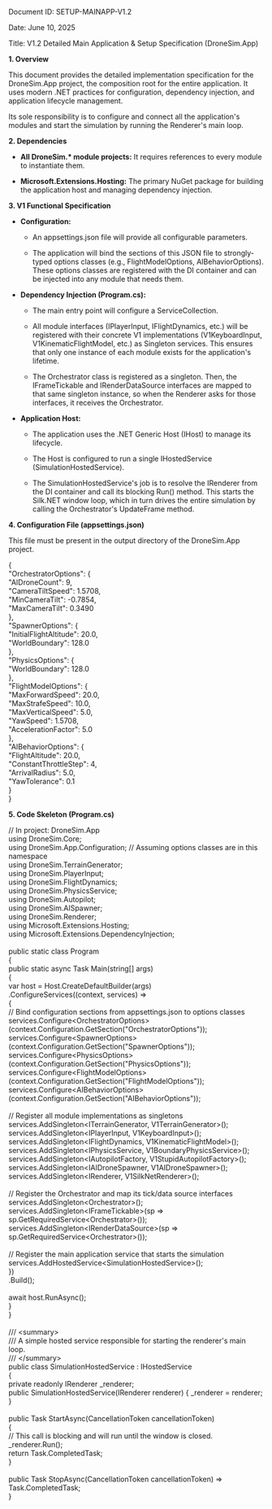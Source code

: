 Document ID: SETUP-MAINAPP-V1.2

Date: June 10, 2025

Title: V1.2 Detailed Main Application & Setup Specification (DroneSim.App)

**1. Overview**

This document provides the detailed implementation specification for the DroneSim.App project, the composition root for the entire application. It uses modern .NET practices for configuration, dependency injection, and application lifecycle management.

Its sole responsibility is to configure and connect all the application\'s modules and start the simulation by running the Renderer\'s main loop.

**2. Dependencies**

- **All DroneSim.\* module projects:** It requires references to every module to instantiate them.

- **Microsoft.Extensions.Hosting:** The primary NuGet package for building the application host and managing dependency injection.

**3. V1 Functional Specification**

- **Configuration:**

  - An appsettings.json file will provide all configurable parameters.

  - The application will bind the sections of this JSON file to strongly-typed options classes (e.g., FlightModelOptions, AIBehaviorOptions). These options classes are registered with the DI container and can be injected into any module that needs them.

- **Dependency Injection (Program.cs):**

  - The main entry point will configure a ServiceCollection.

  - All module interfaces (IPlayerInput, IFlightDynamics, etc.) will be registered with their concrete V1 implementations (V1KeyboardInput, V1KinematicFlightModel, etc.) as Singleton services. This ensures that only one instance of each module exists for the application\'s lifetime.

  - The Orchestrator class is registered as a singleton. Then, the IFrameTickable and IRenderDataSource interfaces are mapped to that same singleton instance, so when the Renderer asks for those interfaces, it receives the Orchestrator.

- **Application Host:**

  - The application uses the .NET Generic Host (IHost) to manage its lifecycle.

  - The Host is configured to run a single IHostedService (SimulationHostedService).

  - The SimulationHostedService\'s job is to resolve the IRenderer from the DI container and call its blocking Run() method. This starts the Silk.NET window loop, which in turn drives the entire simulation by calling the Orchestrator\'s UpdateFrame method.

**4. Configuration File (appsettings.json)**

This file must be present in the output directory of the DroneSim.App project.

{\
\"OrchestratorOptions\": {\
\"AIDroneCount\": 9,\
\"CameraTiltSpeed\": 1.5708,\
\"MinCameraTilt\": -0.7854,\
\"MaxCameraTilt\": 0.3490\
},\
\"SpawnerOptions\": {\
\"InitialFlightAltitude\": 20.0,\
\"WorldBoundary\": 128.0\
},\
\"PhysicsOptions\": {\
\"WorldBoundary\": 128.0\
},\
\"FlightModelOptions\": {\
\"MaxForwardSpeed\": 20.0,\
\"MaxStrafeSpeed\": 10.0,\
\"MaxVerticalSpeed\": 5.0,\
\"YawSpeed\": 1.5708,\
\"AccelerationFactor\": 5.0\
},\
\"AIBehaviorOptions\": {\
\"FlightAltitude\": 20.0,\
\"ConstantThrottleStep\": 4,\
\"ArrivalRadius\": 5.0,\
\"YawTolerance\": 0.1\
}\
}

**5. Code Skeleton (Program.cs)**

// In project: DroneSim.App\
using DroneSim.Core;\
using DroneSim.App.Configuration; // Assuming options classes are in this namespace\
using DroneSim.TerrainGenerator;\
using DroneSim.PlayerInput;\
using DroneSim.FlightDynamics;\
using DroneSim.PhysicsService;\
using DroneSim.Autopilot;\
using DroneSim.AISpawner;\
using DroneSim.Renderer;\
using Microsoft.Extensions.Hosting;\
using Microsoft.Extensions.DependencyInjection;\
\
public static class Program\
{\
public static async Task Main(string\[\] args)\
{\
var host = Host.CreateDefaultBuilder(args)\
.ConfigureServices((context, services) =\>\
{\
// Bind configuration sections from appsettings.json to options classes\
services.Configure\<OrchestratorOptions\>(context.Configuration.GetSection(\"OrchestratorOptions\"));\
services.Configure\<SpawnerOptions\>(context.Configuration.GetSection(\"SpawnerOptions\"));\
services.Configure\<PhysicsOptions\>(context.Configuration.GetSection(\"PhysicsOptions\"));\
services.Configure\<FlightModelOptions\>(context.Configuration.GetSection(\"FlightModelOptions\"));\
services.Configure\<AIBehaviorOptions\>(context.Configuration.GetSection(\"AIBehaviorOptions\"));\
\
// Register all module implementations as singletons\
services.AddSingleton\<ITerrainGenerator, V1TerrainGenerator\>();\
services.AddSingleton\<IPlayerInput, V1KeyboardInput\>();\
services.AddSingleton\<IFlightDynamics, V1KinematicFlightModel\>();\
services.AddSingleton\<IPhysicsService, V1BoundaryPhysicsService\>();\
services.AddSingleton\<IAutopilotFactory, V1StupidAutopilotFactory\>();\
services.AddSingleton\<IAIDroneSpawner, V1AIDroneSpawner\>();\
services.AddSingleton\<IRenderer, V1SilkNetRenderer\>();\
\
// Register the Orchestrator and map its tick/data source interfaces\
services.AddSingleton\<Orchestrator\>();\
services.AddSingleton\<IFrameTickable\>(sp =\> sp.GetRequiredService\<Orchestrator\>());\
services.AddSingleton\<IRenderDataSource\>(sp =\> sp.GetRequiredService\<Orchestrator\>());\
\
// Register the main application service that starts the simulation\
services.AddHostedService\<SimulationHostedService\>();\
})\
.Build();\
\
await host.RunAsync();\
}\
}\
\
/// \<summary\>\
/// A simple hosted service responsible for starting the renderer\'s main loop.\
/// \</summary\>\
public class SimulationHostedService : IHostedService\
{\
private readonly IRenderer \_renderer;\
public SimulationHostedService(IRenderer renderer) { \_renderer = renderer; }\
\
public Task StartAsync(CancellationToken cancellationToken)\
{\
// This call is blocking and will run until the window is closed.\
\_renderer.Run();\
return Task.CompletedTask;\
}\
\
public Task StopAsync(CancellationToken cancellationToken) =\> Task.CompletedTask;\
}

